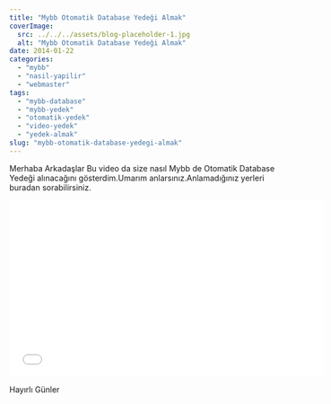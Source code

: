 ```yaml
---
title: "Mybb Otomatik Database Yedeği Almak"
coverImage:
  src: ../../../assets/blog-placeholder-1.jpg
  alt: "Mybb Otomatik Database Yedeği Almak"
date: 2014-01-22
categories: 
  - "mybb"
  - "nasil-yapilir"
  - "webmaster"
tags: 
  - "mybb-database"
  - "mybb-yedek"
  - "otomatik-yedek"
  - "video-yedek"
  - "yedek-almak"
slug: "mybb-otomatik-database-yedegi-almak"
---
```


Merhaba Arkadaşlar Bu video da size nasıl Mybb de Otomatik Database Yedeği alınacağını gösterdim.Umarım anlarsınız.Anlamadığınız yerleri buradan sorabilirsiniz. <!--more-->

<iframe src="//www.youtube.com/embed/LedweSomSIQ" height="315" width="560" allowfullscreen frameborder="0"></iframe>

Hayırlı Günler
